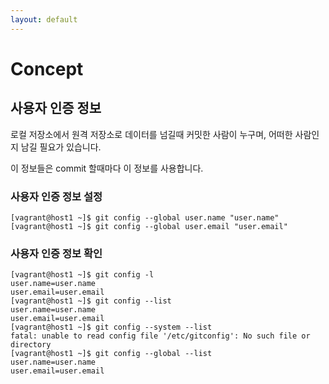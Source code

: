 ```yaml
---
layout: default
---
```

# Concept

## 사용자 인증 정보
로컬 저장소에서 원격 저장소로 데이터를 넘길때 커밋한 사람이 누구며, 어떠한 사람인지 남길 필요가 있습니다.

이 정보들은 commit 할때마다 이 정보를 사용합니다.

### 사용자 인증 정보 설정

```
[vagrant@host1 ~]$ git config --global user.name "user.name"
[vagrant@host1 ~]$ git config --global user.email "user.email"
```


### 사용자 인증 정보 확인

```
[vagrant@host1 ~]$ git config -l
user.name=user.name
user.email=user.email
[vagrant@host1 ~]$ git config --list
user.name=user.name
user.email=user.email
[vagrant@host1 ~]$ git config --system --list
fatal: unable to read config file '/etc/gitconfig': No such file or directory
[vagrant@host1 ~]$ git config --global --list
user.name=user.name
user.email=user.email
```

